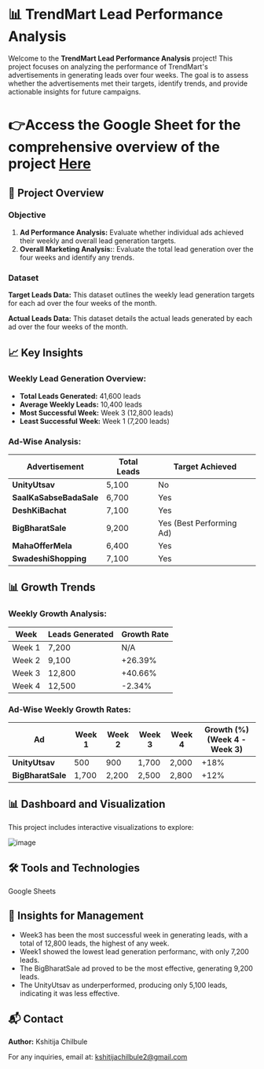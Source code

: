 # 📊 TrendMart Lead Performance Analysis

Welcome to the **TrendMart Lead Performance Analysis** project! This project focuses on analyzing the performance of TrendMart's advertisements in generating leads over four weeks. The goal is to assess whether the advertisements met their targets, identify trends, and provide actionable insights for future campaigns.

# 👉Access the Google Sheet for the comprehensive overview of the project [Here](https://docs.google.com/spreadsheets/d/1vZxx1AjPFSvASDAHDqAqgGY7dOalaAda0HXs6URM-sc/edit?usp=sharing)

## 📝 Project Overview

### Objective
1. **Ad Performance Analysis:** Evaluate whether individual ads achieved their weekly and overall lead generation targets.
2. **Overall Marketing Analysis:**: Evaluate the total lead generation over the four weeks and identify any trends.

### Dataset
**Target Leads Data:** This dataset outlines the weekly lead generation targets for each ad over the four
weeks of the month.

**Actual Leads Data:** This dataset details the actual leads generated by each ad over the four weeks of
the month.

## 📈 Key Insights

### Weekly Lead Generation Overview:
- **Total Leads Generated:** 41,600 leads
- **Average Weekly Leads:** 10,400 leads
- **Most Successful Week:** Week 3 (12,800 leads)
- **Least Successful Week:** Week 1 (7,200 leads)

### Ad-Wise Analysis:
| Advertisement         | Total Leads | Target Achieved |  
|-----------------------|-------------|-----------------|  
| **UnityUtsav**         | 5,100       | No              |  
| **SaalKaSabseBadaSale** | 6,700       | Yes             |  
| **DeshKiBachat**       | 7,100       | Yes             |  
| **BigBharatSale**      | 9,200       | Yes (Best Performing Ad) |  
| **MahaOfferMela**      | 6,400       | Yes             |  
| **SwadeshiShopping**   | 7,100       | Yes             |  

## 📊 Growth Trends

### Weekly Growth Analysis:
| Week   | Leads Generated | Growth Rate |  
|--------|-----------------|-------------|  
| Week 1 | 7,200           | N/A         |  
| Week 2 | 9,100           | +26.39%     |  
| Week 3 | 12,800          | +40.66%     |  
| Week 4 | 12,500          | -2.34%      |  

### Ad-Wise Weekly Growth Rates:
| Ad                  | Week 1 | Week 2 | Week 3 | Week 4 | Growth (%) (Week 4 - Week 3) |  
|---------------------|--------|--------|--------|--------|-----------------------------|  
| **UnityUtsav**      | 500    | 900    | 1,700  | 2,000  | +18%                        |  
| **BigBharatSale**   | 1,700  | 2,200  | 2,500  | 2,800  | +12%                        |  


## 📊 Dashboard and Visualization
This project includes interactive visualizations to explore:

![image](https://github.com/user-attachments/assets/377a6985-5586-4300-861f-5c46f665aadb)

## 🛠️ Tools and Technologies
Google Sheets

## 📜 Insights for Management
- Week3 has been the most successful week in generating leads, with a total of 12,800 leads, the highest of any week.
- Week1 showed the lowest lead generation performanc, with only 7,200 leads.
- The BigBharatSale ad proved to be the most effective, generating 9,200 leads.
- The UnityUtsav as underperformed, producing only 5,100 leads, indicating it was less effective.

## 📬 Contact
**Author:** Kshitija Chilbule

For any inquiries, email at: kshitijachilbule2@gmail.com

